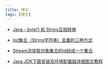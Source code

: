 ```yaml
---
title: 博文
tags: [博文]
---
```


- [Java - byte[] 和 String互相转换](./byte-array-and-string.md)
- [list集合（String字符串）去重的三种方式](./list-string-remove-duplicate.md)
- [Stream流提取对象集合的id组成一个集合](./stream-extract-id.md)

- [Java JDK下载安装及环境配置超详细图文教程](./software/jdk-install.md)
